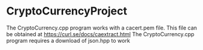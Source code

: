 # CryptoCurrencyProject
The CryptoCurrency.cpp program works with a cacert.pem file.
This file can be obtained at https://curl.se/docs/caextract.html
The CryptoCurrency.cpp program requires a download of json.hpp to work
